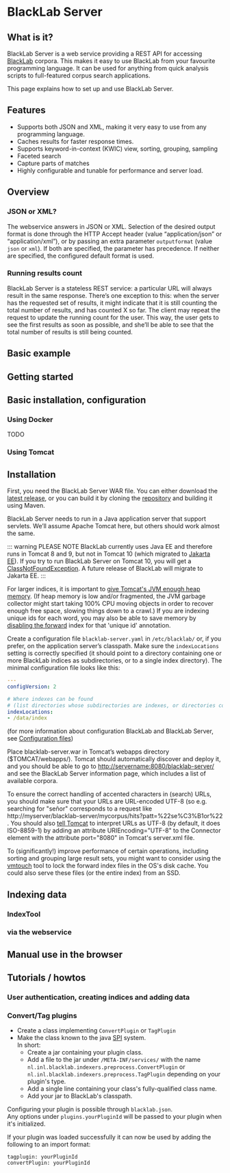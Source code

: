 # BlackLab Server

## What is it?

BlackLab Server is a web service providing a REST API for accessing [BlackLab](../) corpora. This makes it easy to use BlackLab from your favourite programming language. It can be used for anything from quick analysis scripts to full-featured corpus search applications.

This page explains how to set up and use BlackLab Server.


## Features

- Supports both JSON and XML, making it very easy to use from any programming language.
- Caches results for faster response times.
- Supports keyword-in-context (KWIC) view, sorting, grouping, sampling
- Faceted search
- Capture parts of matches
- Highly configurable and tunable for performance and server load.

## Overview


### JSON or XML?

The webservice answers in JSON or XML. Selection of the desired output format is done through the HTTP Accept header (value “application/json” or “application/xml”), or by passing an extra parameter `outputformat` (value `json` or `xml`). If both are specified, the parameter has precedence. If neither are specified, the configured default format is used.

### Running results count

BlackLab Server is a stateless REST service: a particular URL will always result in the same response. There’s one exception to this: when the server has the requested set of results, it might indicate that it is still counting the total number of results, and has counted X so far. The client may repeat the request to update the running count for the user. This way, the user gets to see the first results as soon as possible, and she’ll be able to see that the total number of results is still being counted.


## Basic example

## Getting started

## Basic installation, configuration

### Using Docker

TODO

### Using Tomcat

## Installation

First, you need the BlackLab Server WAR file. You can either download the [latest release](https://github.com/INL/BlackLab/releases), or you can build it by cloning the [repository](https://github.com/INL/BlackLab) and building it using Maven.

BlackLab Server needs to run in a Java application server that support servlets. We’ll assume Apache Tomcat here, but others should work almost the same.

::: warning PLEASE NOTE
BlackLab currently uses Java EE and therefore runs in Tomcat 8 and 9, but not in Tomcat 10 (which migrated to [Jakarta EE](https://eclipse-foundation.blog/2020/06/23/jakarta-ee-is-taking-off/)). If you try to run BlackLab Server on Tomcat 10, you will get a [ClassNotFoundException](https://stackoverflow.com/questions/66711660/tomcat-10-x-throws-java-lang-noclassdeffounderror-on-javax-servlet-servletreques/66712199#66712199). A future release of BlackLab will migrate to Jakarta EE.
:::

For larger indices, it is important to [give Tomcat's JVM enough heap memory](http://crunchify.com/how-to-change-jvm-heap-setting-xms-xmx-of-tomcat/). (If heap memory is low and/or fragmented, the JVM garbage collector might start taking 100% CPU moving objects in order to recover enough free space, slowing things down to a crawl.) If you are indexing unique ids for each word, you may also be able to save memory by [disabling the forward](how-to-configure-indexing.html#disable-fi) index for that 'unique id' annotation.

Create a configuration file `blacklab-server.yaml` in `/etc/blacklab/` or, if you prefer, on the application server’s classpath. Make sure the `indexLocations` setting is correctly specified (it should point to a directory containing one or more BlackLab indices as subdirectories, or to a single index directory). The minimal configuration file looks like this:

```yaml
---
configVersion: 2

# Where indexes can be found
# (list directories whose subdirectories are indexes, or directories containing a single index)
indexLocations:
- /data/index
```

(for more information about configuration BlackLab and BlackLab Server, see [Configuration files](configuration-files.html))

Place blacklab-server.war in Tomcat’s webapps directory ($TOMCAT/webapps/). Tomcat should automatically discover and deploy it, and you should be able to go to [http://servername:8080/blacklab-server/](http://servername:8080/blacklab-server/ "http://servername:8080/blacklab-server/") and see the BlackLab Server information page, which includes a list of available corpora.

To ensure the correct handling of accented characters in (search) URLs, you should make sure that your URLs are URL-encoded UTF-8 (so e.g. searching for "señor" corresponds to a request like http://myserver/blacklab-server/mycorpus/hits?patt=%22se%C3%B1or%22 . You should also [tell Tomcat](https://tomcat.apache.org/tomcat-7.0-doc/config/http.html#Common_Attributes) to interpret URLs as UTF-8 (by default, it does ISO-8859-1) by adding an attribute URIEncoding="UTF-8" to the Connector element with the attribute port="8080" in Tomcat's server.xml file.

To (significantly!) improve performance of certain operations, including sorting and grouping large result sets, you might want to consider using the [vmtouch](https://github.com/INL/BlackLab/wiki/Improve-search-speed-using-the-disk-cache "https://github.com/INL/BlackLab/wiki/Improve-search-speed-using-the-disk-cache") tool to lock the forward index files in the OS's disk cache. You could also serve these files (or the entire index) from an SSD.



## Indexing data

### IndexTool
### via the webservice

## Manual use in the browser

## Tutorials / howtos

### User authentication, creating indices and adding data
### Convert/Tag plugins

- Create a class implementing `ConvertPlugin` or `TagPlugin`
- Make the class known to the java [SPI](https://docs.oracle.com/javase/tutorial/sound/SPI-intro.html) system.  
  In short:
  - Create a jar containing your plugin class.
  - Add a file to the jar under `/META-INF/services/` with the name `nl.inl.blacklab.indexers.preprocess.ConvertPlugin` or `nl.inl.blacklab.indexers.preprocess.TagPlugin` depending on your plugin's type.
  - Add a single line containing your class's fully-qualified class name.
  - Add your jar to BlackLab's classpath.

Configuring your plugin is possible through `blacklab.json`.  
Any options under `plugins.yourPluginId` will be passed to your plugin when it's initialized.

If your plugin was loaded successfully it can now be used by adding the following to an import format:

    tagplugin: yourPluginId
    convertPlugin: yourPluginId